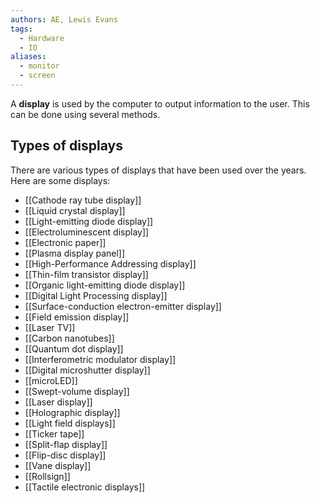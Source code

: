 ```yaml
---
authors: AE, Lewis Evans
tags:
  - Hardware
  - IO
aliases:
  - monitor
  - screen
---
```

A **display** is used by the computer to output information to the user. This can be done using several methods.
## Types of displays
There are various types of displays that have been used over the years. Here are some displays:

- [[Cathode ray tube display]]
- [[Liquid crystal display]]
- [[Light-emitting diode display]]
- [[Electroluminescent display]]
- [[Electronic paper]]
- [[Plasma display panel]]
- [[High-Performance Addressing display]]
- [[Thin-film transistor display]]
- [[Organic light-emitting diode display]]
- [[Digital Light Processing display]]
- [[Surface-conduction electron-emitter display]]
- [[Field emission display]]
- [[Laser TV]]
- [[Carbon nanotubes]]
- [[Quantum dot display]]
- [[Interferometric modulator display]]
- [[Digital microshutter display]]
- [[microLED]]
- [[Swept-volume display]]
- [[Laser display]]
- [[Holographic display]]
- [[Light field displays]]
- [[Ticker tape]]
- [[Split-flap display]]
- [[Flip-disc display]]
- [[Vane display]]
- [[Rollsign]]
- [[Tactile electronic displays]]
